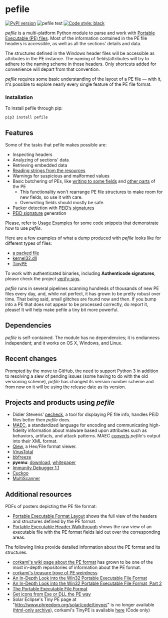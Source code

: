 # pefile

[![PyPI version](https://badge.fury.io/py/pefile.svg)](https://badge.fury.io/py/pefile)
![pefile test](https://github.com/erocarrera/pefile/actions/workflows/tests.yml/badge.svg)
[![Code style: black](https://img.shields.io/badge/code%20style-black-000000.svg)](https://github.com/ambv/black)

_pefile_ is a multi-platform Python module to parse and work with [Portable Executable (PE) files](http://en.wikipedia.org/wiki/Portable_Executable). Most of the information contained in the PE file headers is accessible, as well as all the sections' details and data.

The structures defined in the Windows header files will be accessible as attributes in the PE instance. The naming of fields/attributes will try to adhere to the naming scheme in those headers. Only shortcuts added for convenience will depart from that convention.

_pefile_ requires some basic understanding of the layout of a PE file — with it, it's possible to explore nearly every single feature of the PE file format.

### Installation

To install pefile through pip:

`pip3 install pefile`

## Features

Some of the tasks that pefile makes possible are:

* Inspecting headers
* Analyzing of sections' data
* Retrieving embedded data
* [Reading strings from the resources](https://github.com/erocarrera/pefile/blob/wiki/ReadingResourceStrings.md)
* Warnings for suspicious and malformed values
* Basic butchering of PEs, like [writing to some fields](https://github.com/erocarrera/pefile/blob/wiki/UsageExamples.md#reading-and-writing-standard-header-members) and [other parts](https://github.com/erocarrera/pefile/blob/wiki/ModifyingPEImageData.md) of the PE
  * This functionality won't rearrange PE file structures to make room for new fields, so use it with care.
  * Overwriting fields should mostly be safe.
* Packer detection with [PEiD’s signatures](https://github.com/erocarrera/pefile/blob/wiki/PEiDSignatures.md)
* [PEiD signature](https://github.com/erocarrera/pefile/blob/wiki/PEiDSignatures.md)  generation

Please, refer to [Usage Examples](https://github.com/erocarrera/pefile/blob/wiki/UsageExamples.md#introduction) for some code snippets that demonstrate how to use _pefile_.

Here are a few examples of what a dump produced with _pefile_ looks like for different types of files:

* [a packed file](https://github.com/erocarrera/pefile/blob/wiki/FullDump0x90.md)
* [kernel32.dll](https://github.com/erocarrera/pefile/blob/wiki/FullDumpKernel32.md)
* [TinyPE](https://github.com/erocarrera/pefile/blob/wiki/FullDumpTinyPE.md)

To work with authenticated binaries, including **Authenticode signatures**, please check the project [verify-sigs](http://code.google.com/p/verify-sigs).

_pefile_ runs in several pipelines scanning hundreds of thousands of new PE files every day, and, while not perfect, it has grown to be pretty robust over time. That being said, small glitches are found now and then. If you bump into a PE that does not appear to be processed correctly, do report it, please! It will help make pefile a tiny bit more powerful.

## Dependencies

_pefile_ is self-contained. The module has no dependencies; it is endianness independent; and it works on OS X, Windows, and Linux.

## Recent changes

Prompted by the move to GitHub, the need to support Python 3 in addition to resolving a slew of pending issues (some having to do with the old versioning scheme), _pefile_ has changed its version number scheme and from now on it will be using the release date as its version.

## Projects and products using _pefile_

  * Didier Stevens' [pecheck](https://blog.didierstevens.com/2018/06/12/update-pecheck-py-version-0-7-3/), a tool for displaying PE file info, handles PEiD files better then _pefile_ does.
  * [MAEC](http://maec.mitre.org), a standardized language for encoding and communicating high-fidelity information about malware based upon attributes such as behaviors, artifacts, and attack patterns. MAEC [converts](https://github.com/MAECProject/pefile-to-maec) _pefile_'s output into their XML format.
  * [Qiew](https://github.com/mtivadar/qiew), a Hex/File format viewer.
  * [VirusTotal](http://www.virustotal.com/)
  * [bbfreeze](http://pypi.python.org/pypi/bbfreeze)
  * **pyemu**: [download](http://www.openrce.org/repositories/browse/codypierce), [whitepaper](https://www.blackhat.com/presentations/bh-usa-07/Pierce/Whitepaper/bh-usa-07-pierce-WP.pdf)
  * [Immunity Debugger 1.1](http://www.openrce.org/blog/view/882/Immunity_Debugger_v1.1_Release)
  * [Cuckoo](http://docs.cuckoosandbox.org/en/latest)
  * [MultiScanner](https://github.com/MITRECND/multiscanner)

## Additional resources

PDFs of posters depicting the PE file format:

  * [Portable Executable Format Layout](https://drive.google.com/file/d/0B3_wGJkuWLytbnIxY1J5WUs4MEk/view?usp=sharing&resourcekey=0-n5zZ2UW39xVTH8ZSu6C2aQ) shows the full view of the headers and structures defined by the PE format.
  * [Portable Executable Header Walkthrough](https://drive.google.com/file/d/0B3_wGJkuWLytQmc2di0wajB1Xzg/view?resourcekey=0-coPypA_IwxaOCPwl1_4u2g) shows the raw view of an executable file with the PE format fields laid out over the corresponding areas.

The following links provide detailed information about the PE format and its structures.

  * [corkami's wiki page about the PE format](https://web.archive.org/web/20150821170441/https://code.google.com/p/corkami/wiki/PE) has grown to be one of the most in-depth repositories of information about the PE format.
  * [corkami's treasure trove of PE weirdness](https://github.com/corkami/pocs/tree/master/PE)
  * [An In-Depth Look into the Win32 Portable Executable File Format](https://docs.microsoft.com/en-us/archive/msdn-magazine/2002/february/inside-windows-win32-portable-executable-file-format-in-detail)
  * [An In-Depth Look into the Win32 Portable Executable File Format, Part 2](https://docs.microsoft.com/en-us/archive/msdn-magazine/2002/march/inside-windows-an-in-depth-look-into-the-win32-portable-executable-file-format-part-2)
  * [The Portable Executable File Format](http://www.csn.ul.ie/~caolan/publink/winresdump/winresdump/doc/pefile.html)
  * [Get icons from Exe or DLL the PE way](https://www.codeproject.com/Articles/9303/Get-icons-from-Exe-or-DLL-the-PE-way)
  * Solar Eclipse's Tiny PE page at "http://www.phreedom.org/solar/code/tinype/" is no longer available ([html-only archive](http://web.archive.org/web/20111001045025/http://www.phreedom.org/solar/code/tinype/)), corkami's TinyPE is available [here](https://github.com/corkami/pocs/blob/master/PE/tiny.asm) (Code only)
